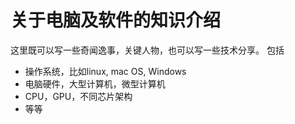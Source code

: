 # 关于电脑及软件的知识介绍

这里既可以写一些奇闻逸事，关键人物，也可以写一些技术分享。
包括

- 操作系统，比如linux, mac OS, Windows
- 电脑硬件，大型计算机，微型计算机
- CPU，GPU，不同芯片架构
- 等等
